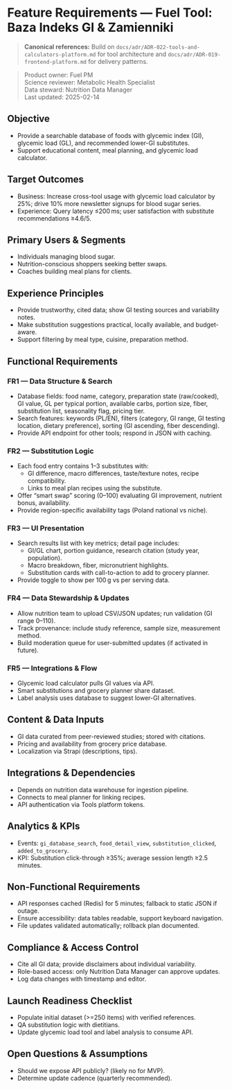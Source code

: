 # Feature Requirements — Fuel Tool: Baza Indeks GI & Zamienniki

> **Canonical references:** Build on `docs/adr/ADR-022-tools-and-calculators-platform.md` for tool architecture and `docs/adr/ADR-019-frontend-platform.md` for delivery patterns.

> Product owner: Fuel PM  
> Science reviewer: Metabolic Health Specialist  
> Data steward: Nutrition Data Manager  
> Last updated: 2025-02-14

## Objective
- Provide a searchable database of foods with glycemic index (GI), glycemic load (GL), and recommended lower-GI substitutes.
- Support educational content, meal planning, and glycemic load calculator.

## Target Outcomes
- Business: Increase cross-tool usage with glycemic load calculator by 25%; drive 10% more newsletter signups for blood sugar series.
- Experience: Query latency ≤200 ms; user satisfaction with substitute recommendations ≥4.6/5.

## Primary Users & Segments
- Individuals managing blood sugar.
- Nutrition-conscious shoppers seeking better swaps.
- Coaches building meal plans for clients.

## Experience Principles
- Provide trustworthy, cited data; show GI testing sources and variability notes.
- Make substitution suggestions practical, locally available, and budget-aware.
- Support filtering by meal type, cuisine, preparation method.

## Functional Requirements

### FR1 — Data Structure & Search
- Database fields: food name, category, preparation state (raw/cooked), GI value, GL per typical portion, available carbs, portion size, fiber, substitution list, seasonality flag, pricing tier.
- Search features: keywords (PL/EN), filters (category, GI range, GI testing location, dietary preference), sorting (GI ascending, fiber descending).
- Provide API endpoint for other tools; respond in JSON with caching.

### FR2 — Substitution Logic
- Each food entry contains 1–3 substitutes with:
    - GI difference, macro differences, taste/texture notes, recipe compatibility.
    - Links to meal plan recipes using the substitute.
- Offer “smart swap” scoring (0–100) evaluating GI improvement, nutrient bonus, availability.
- Provide region-specific availability tags (Poland national vs niche).

### FR3 — UI Presentation
- Search results list with key metrics; detail page includes:
    - GI/GL chart, portion guidance, research citation (study year, population).
    - Macro breakdown, fiber, micronutrient highlights.
    - Substitution cards with call-to-action to add to grocery planner.
- Provide toggle to show per 100 g vs per serving data.

### FR4 — Data Stewardship & Updates
- Allow nutrition team to upload CSV/JSON updates; run validation (GI range 0–110).
- Track provenance: include study reference, sample size, measurement method.
- Build moderation queue for user-submitted updates (if activated in future).

### FR5 — Integrations & Flow
- Glycemic load calculator pulls GI values via API.
- Smart substitutions and grocery planner share dataset.
- Label analysis uses database to suggest lower-GI alternatives.

## Content & Data Inputs
- GI data curated from peer-reviewed studies; stored with citations.
- Pricing and availability from grocery price database.
- Localization via Strapi (descriptions, tips).

## Integrations & Dependencies
- Depends on nutrition data warehouse for ingestion pipeline.
- Connects to meal planner for linking recipes.
- API authentication via Tools platform tokens.

## Analytics & KPIs
- Events: `gi_database_search`, `food_detail_view`, `substitution_clicked`, `added_to_grocery`.
- KPI: Substitution click-through ≥35%; average session length ≥2.5 minutes.

## Non-Functional Requirements
- API responses cached (Redis) for 5 minutes; fallback to static JSON if outage.
- Ensure accessibility: data tables readable, support keyboard navigation.
- File updates validated automatically; rollback plan documented.

## Compliance & Access Control
- Cite all GI data; provide disclaimers about individual variability.
- Role-based access: only Nutrition Data Manager can approve updates.
- Log data changes with timestamp and editor.

## Launch Readiness Checklist
- Populate initial dataset (>=250 items) with verified references.
- QA substitution logic with dietitians.
- Update glycemic load tool and label analysis to consume API.

## Open Questions & Assumptions
- Should we expose API publicly? (likely no for MVP).
- Determine update cadence (quarterly recommended).
